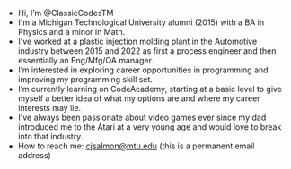 - Hi, I’m @ClassicCodesTM
- I'm a Michigan Technological University alumni (2015) with a BA in Physics and a minor in Math.
- I've worked at a plastic injection molding plant in the Automotive industry between 2015 and 2022 as first a process engineer and then essentially an Eng/Mfg/QA manager.
- I’m interested in exploring career opportunities in programming and improving my programming skill set.
- I’m currently learning on CodeAcademy, starting at a basic level to give myself a better idea of what my options are and where my career interests may lie.
- I've always been passionate about video games ever since my dad introduced me to the Atari at a very young age and would love to break into that industry.
- How to reach me: cjsalmon@mtu.edu (this is a permanent email address)

<!---
ClassicCodesTM/ClassicCodesTM is a ✨ special ✨ repository because its `README.md` (this file) appears on your GitHub profile.
You can click the Preview link to take a look at your changes.
--->
